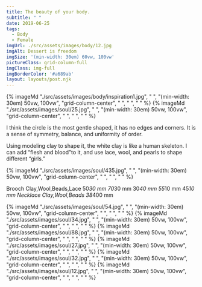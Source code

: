 ```yaml
---
title: The beauty of your body.
subtitle: " "
date: 2019-06-25
tags:
  - Body
  - Female
imgUrl: ./src/assets/images/body/12.jpg
imgAlt: Dessert is freedom
imgSize: '(min-width: 30em) 60vw, 100vw'
pictureClass: grid-column-full
imgClass: img-full
imgBorderColor: '#a689ab'
layout: layouts/post.njk
---
```


{% imageMd "./src/assets/images/body/inspiration1.jpg", " ", "(min-width: 30em) 50vw, 100vw", "grid-column-center", " ", " ", " " %}
{% imageMd "./src/assets/images/soul/25.jpg", " ", "(min-width: 30em) 50vw, 100vw", "grid-column-center", " ", " ", " " %}

I think the circle is the most gentle shaped, it has no edges and corners. It is a sense of symmetry, balance, and uniformity of order.

Using modeling clay to shape it, the white clay is like a human skeleton. I can add “flesh and blood”to it, and use lace, wool, and pearls to shape different “girls.”

{% imageMd "./src/assets/images/soul/435.jpg", " ", "(min-width: 30em) 50vw, 100vw", "grid-column-center", " ", " ", " " %}

Brooch
Clay,Wool,Beads,Lace
50*30 mm
70*30 mm
30*40 mm
55*10 mm
45*10 mm
Necklace
Clay,Wool,Beads
38*400 mm


{% imageMd "./src/assets/images/soul/54.jpg", " ", "(min-width: 30em) 50vw, 100vw", "grid-column-center", " ", " ", " " %}
{% imageMd "./src/assets/images/soul/34.jpg", " ", "(min-width: 30em) 50vw, 100vw", "grid-column-center", " ", " ", " " %}
{% imageMd "./src/assets/images/soul/88.jpg", " ", "(min-width: 30em) 50vw, 100vw", "grid-column-center", " ", " ", " " %}
{% imageMd "./src/assets/images/soul/27.jpg", " ", "(min-width: 30em) 50vw, 100vw", "grid-column-center", " ", " ", " " %}
{% imageMd "./src/assets/images/soul/32.jpg", " ", "(min-width: 30em) 50vw, 100vw", "grid-column-center", " ", " ", " " %}
{% imageMd "./src/assets/images/soul/12.jpg", " ", "(min-width: 30em) 50vw, 100vw", "grid-column-center", " ", " ", " " %}
